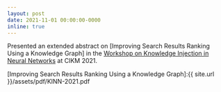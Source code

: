```yaml
---
layout: post
date: 2021-11-01 00:00:00-0000
inline: true
---
```


Presented an extended abstract on [Improving Search Results Ranking Using a Knowledge Graph] in the <a href='https://sites.google.com/view/kinn2021/home'>Workshop on Knowledge Injection in Neural Networks</a> at CIKM 2021.

[Improving Search Results Ranking Using a Knowledge Graph]:{{ site.url }}/assets/pdf/KINN-2021.pdf